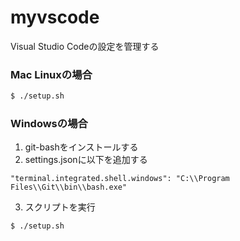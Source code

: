 # myvscode
Visual Studio Codeの設定を管理する

### Mac Linuxの場合
```sh
$ ./setup.sh
```

### Windowsの場合
1. git-bashをインストールする
2. settings.jsonに以下を追加する
```
"terminal.integrated.shell.windows": "C:\\Program Files\\Git\\bin\\bash.exe"
```
3. スクリプトを実行
```sh
$ ./setup.sh
```